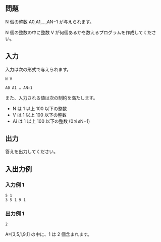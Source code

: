 ## 問題

N 個の整数 A0​,A1​,…,AN−1​ が与えられます。

N 個の整数の中に整数 V が何個あるかを数えるプログラムを作成してください。

## 入力

入力は次の形式で与えられます。

```text
N V

A0 A1 … AN−1
```

また、入力される値は次の制約を満たします。

- N は 1 以上 100 以下の整数
- V は 1 以上 100 以下の整数
- Ai​ は 1 以上 100 以下の整数 (0≤i≤N−1)

## 出力

答えを出力してください。

## 入出力例

### 入力例 1

```text
5 1
3 5 1 9 1
```

### 出力例 1

```text
2
```

A=[3,5,1,9,1] の中に、1 は 2 個含まれます。
